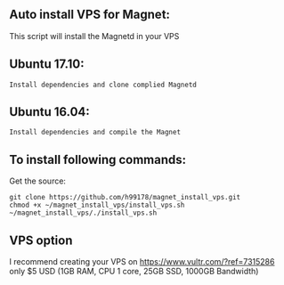 
Auto install VPS for Magnet:
-------------
This script will install the Magnetd in your VPS


Ubuntu 17.10:
-------------
	Install dependencies and clone complied Magnetd

Ubuntu 16.04:
-------------
	Install dependencies and compile the Magnet


To install following commands:
-------------

Get the source:

    git clone https://github.com/h99178/magnet_install_vps.git
    chmod +x ~/magnet_install_vps/install_vps.sh
    ~/magnet_install_vps/./install_vps.sh



VPS option
-------------
I recommend creating your VPS on https://www.vultr.com/?ref=7315286 only $5 USD (1GB RAM, CPU 1 core, 25GB SSD, 1000GB Bandwidth)
